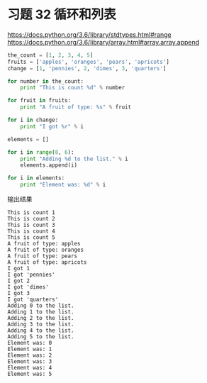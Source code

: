 # 习题 32 循环和列表

https://docs.python.org/3.6/library/stdtypes.html#range \
https://docs.python.org/3.6/library/array.html#array.array.append

```py
the_count = [1, 2, 3, 4, 5]
fruits = ['apples', 'oranges', 'pears', 'apricots']
change = [1, 'pennies', 2, 'dimes', 3, 'quarters']

for number in the_count:
    print "This is count %d" % number

for fruit in fruits:
    print "A fruit of type: %s" % fruit

for i in change:
    print "I got %r" % i

elements = []

for i in range(0, 6):
    print "Adding %d to the list." % i
    elements.append(i)

for i in elements:
    print "Element was: %d" % i
```

输出结果
```
This is count 1
This is count 2
This is count 3
This is count 4
This is count 5
A fruit of type: apples
A fruit of type: oranges
A fruit of type: pears
A fruit of type: apricots
I got 1
I got 'pennies'
I got 2
I got 'dimes'
I got 3
I got 'quarters'
Adding 0 to the list.
Adding 1 to the list.
Adding 2 to the list.
Adding 3 to the list.
Adding 4 to the list.
Adding 5 to the list.
Element was: 0
Element was: 1
Element was: 2
Element was: 3
Element was: 4
Element was: 5
```